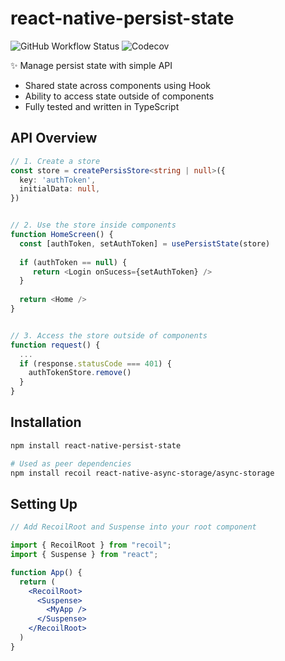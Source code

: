 # react-native-persist-state

![GitHub Workflow Status](https://img.shields.io/github/workflow/status/incleaf/react-native-persist-state/Test%20Runner?style=flat-square)
![Codecov](https://img.shields.io/codecov/c/github/incleaf/react-native-persist-state?style=flat-square)

✨ Manage persist state with simple API

- Shared state across components using Hook
- Ability to access state outside of components
- Fully tested and written in TypeScript

## API Overview

```ts
// 1. Create a store
const store = createPersisStore<string | null>({
  key: 'authToken',
  initialData: null,
})


// 2. Use the store inside components
function HomeScreen() {
  const [authToken, setAuthToken] = usePersistState(store)
  
  if (authToken == null) {
     return <Login onSucess={setAuthToken} />
  }
  
  return <Home />
}


// 3. Access the store outside of components
function request() {
  ... 
  if (response.statusCode === 401) {
    authTokenStore.remove()
  }
}
```

## Installation

```sh
npm install react-native-persist-state

# Used as peer dependencies
npm install recoil react-native-async-storage/async-storage
```

## Setting Up

```jsx
// Add RecoilRoot and Suspense into your root component

import { RecoilRoot } from "recoil";
import { Suspense } from "react";

function App() {
  return (
    <RecoilRoot>
      <Suspense>
        <MyApp />
      </Suspense>
    </RecoilRoot>
  )
}
```
